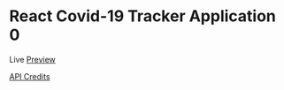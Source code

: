 # React Covid-19 Tracker Application 0

Live [Preview](https://covid19-tracker-mr62.web.app/)

[API Credits](https://covid19.mathdro.id/api/)
